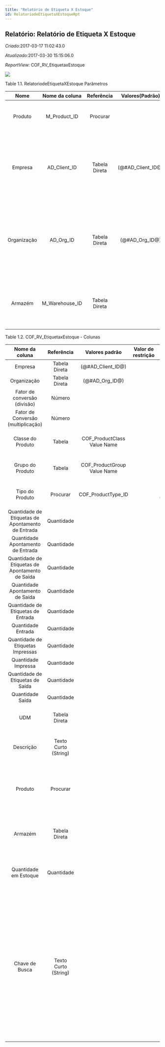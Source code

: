 ```yaml
---
title: "Relatório de Etiqueta X Estoque"
id: RelatoriodeEtiquetaXEstoqueRpt
---
```

<div id="d199794e1" class="section chapter">

<div class="titlepage">

<div>

<div>

## Relatório: Relatório de Etiqueta X Estoque

</div>

</div>

</div>

<span class="emphasis"> *Criado:*</span>2017-03-17 11:02:43.0

<span class="emphasis">*Atualizado:*</span>2017-03-30 15:15:06.0

<span class="emphasis"> *ReportView:* </span>COF\_RV\_EtiquetaxEstoque

![](/img/manual/RelatoriodeEtiquetaXEstoque.png)

<div id="d199794e18" class="table">

<div class="table-title">

Table 1.1. RelatoriodeEtiquetaXEstoque
Parâmetros

</div>

<div class="table-contents">

|    Nome     |  Nome da coluna  |  Referência   |   Valores(Padrão)    |                 Descrição                 |                                                                            Comentário/Ajuda                                                                            |
| :---------: | :--------------: | :-----------: | :------------------: | :---------------------------------------: | :--------------------------------------------------------------------------------------------------------------------------------------------------------------------: |
|   Produto   |  M\_Product\_ID  |   Procurar    |                      |          Produto, Serviço, Item           |                                                 Identifica um item que é ou comprado ou vendido por esta organização.                                                  |
|   Empresa   |  AD\_Client\_ID  | Tabela Direta | (@\#AD\_Client\_ID@) |  Empresa/Locatário para esta instalação.  | Uma Empresa é uma Companhia ou uma Entidade Legal (pessoa jurídica). Dados não podem ser compartilhados entre Empresas. Locatário é um sinônimo para Empresa (Client). |
| Organização |   AD\_Org\_ID    | Tabela Direta |  (@\#AD\_Org\_ID@)   | Entidade organizacional dentro da Empresa |      Uma "Organização" é uma unidade de sua "Empresa" ou "Entidade Legal" - os exemplos são loja, departamento. Você pode compartilhar dados entre organizações.       |
|   Armazém   | M\_Warehouse\_ID | Tabela Direta |                      |  Armazém de estocagem e Ponto de Serviço  |                          O "Armazém" identifica um armazém ou local em particular onde os produtos são armazenados ou são prestados serviços.                          |

</div>

</div>

  

<div id="d199794e95" class="table">

<div class="table-title">

Table 1.2. COF\_RV\_EtiquetaxEstoque -
Colunas

</div>

<div class="table-contents">

|                  Nome da coluna                   |      Referência      |        Valores padrão        | Valor de restrição |                                                                          Regra de validação                                                                          |                Descrição                 |                                                                                                                                                                              Comentário/Ajuda                                                                                                                                                                              |
| :-----------------------------------------------: | :------------------: | :--------------------------: | :----------------: | :------------------------------------------------------------------------------------------------------------------------------------------------------------------: | :--------------------------------------: | :------------------------------------------------------------------------------------------------------------------------------------------------------------------------------------------------------------------------------------------------------------------------------------------------------------------------------------------------------------------------: |
|                      Empresa                      |    Tabela Direta     |     (@\#AD\_Client\_ID@)     |                    |                                                                  AD\_Client.AD\_Client\_ID \< \> 0                                                                   |               (ver acima)                |                                                                                                                                                                                (ver acima)                                                                                                                                                                                 |
|                    Organização                    |    Tabela Direta     |      (@\#AD\_Org\_ID@)       |                    |                                                           (AD\_Org.IsSummary='N' OR AD\_Org.AD\_Org\_ID=0)                                                           |               (ver acima)                |                                                                                                                                                                                (ver acima)                                                                                                                                                                                 |
|           Fator de conversão (divisão)            |        Número        |                              |                    |                                                                                                                                                                      |                                          |                                                                                                                                                                                                                                                                                                                                                                            |
|        Fator de Conversão (multiplicação)         |        Número        |                              |                    |                                                                                                                                                                      |                                          |                                                                                                                                                                                                                                                                                                                                                                            |
|                 Classe do Produto                 |        Tabela        | COF\_ProductClass Value Name |                    |                                                                                                                                                                      |       Primary Key : Product Class        |                                                                                                                                                                        Primary Key : Product Class                                                                                                                                                                         |
|                 Grupo do Produto                  |        Tabela        | COF\_ProductGroup Value Name |                    |                                                                                                                                                                      |       Primary Key : Product Group        |                                                                                                                                                                        Primary Key : Product Group                                                                                                                                                                         |
|                  Tipo do Produto                  |       Procurar       |     COF\_ProductType\_ID     |                    |                                           COF\_ProductType.AD\_Org\_ID = @AD\_Org\_ID@ OR COF\_ProductType.AD\_Org\_ID= 0                                            |        Primary Key : Product Type        |                                                                                                                                                                         Primary Key : Product Type                                                                                                                                                                         |
| Quantidade de Etiquetas de Apontamento de Entrada |      Quantidade      |                              |                    |                                                                                                                                                                      |                                          |                                                                                                                                                                                                                                                                                                                                                                            |
|         Quantidade Apontamento de Entrada         |      Quantidade      |                              |                    |                                                                                                                                                                      |                                          |                                                                                                                                                                                                                                                                                                                                                                            |
|  Quantidade de Etiquetas de Apontamento de Saída  |      Quantidade      |                              |                    |                                                                                                                                                                      |                                          |                                                                                                                                                                                                                                                                                                                                                                            |
|          Quantidade Apontamento de Saída          |      Quantidade      |                              |                    |                                                                                                                                                                      |                                          |                                                                                                                                                                                                                                                                                                                                                                            |
|        Quantidade de Etiquetas de Entrada         |      Quantidade      |                              |                    |                                                                                                                                                                      |                                          |                                                                                                                                                                                                                                                                                                                                                                            |
|                Quantidade Entrada                 |      Quantidade      |                              |                    |                                                                                                                                                                      |                                          |                                                                                                                                                                                                                                                                                                                                                                            |
|         Quantidade de Etiquetas Impressas         |      Quantidade      |                              |                    |                                                                                                                                                                      |                                          |                                                                                                                                                                                                                                                                                                                                                                            |
|                Quantidade Impressa                |      Quantidade      |                              |                    |                                                                                                                                                                      |                                          |                                                                                                                                                                                                                                                                                                                                                                            |
|         Quantidade de Etiquetas de Saída          |      Quantidade      |                              |                    |                                                                                                                                                                      |                                          |                                                                                                                                                                                                                                                                                                                                                                            |
|                 Quantidade Saída                  |      Quantidade      |                              |                    |                                                                                                                                                                      |                                          |                                                                                                                                                                                                                                                                                                                                                                            |
|                        UDM                        |    Tabela Direta     |                              |                    |                                                                                                                                                                      |             Unit of Measure              |                                                                                                                                                           The UOM defines a unique non monetary Unit of Measure                                                                                                                                                            |
|                     Descrição                     | Texto Curto (String) |                              |                    |                                                                                                                                                                      | Optional short description of the record |                                                                                                                                                                A description is limited to 255 characters.                                                                                                                                                                 |
|                      Produto                      |       Procurar       |                              |                    | M\_Product.IsSummary='N' AND M\_Product.IsActive='Y' AND (M\_Product.Discontinued = 'N' OR (M\_Product.Discontinued = 'Y' AND M\_Product.DiscontinuedAt \> SYSDATE)) |          Product, Service, Item          |                                                                                                                                                 Identifies an item which is either purchased or sold in this organization.                                                                                                                                                 |
|                      Armazém                      |    Tabela Direta     |                              |                    |                                                                                                                                                                      |   Storage Warehouse and Service Point    |                                                                                                                                      The Warehouse identifies a unique Warehouse where products are stored or Services are provided.                                                                                                                                       |
|               Quantidade em Estoque               |      Quantidade      |                              |                    |                                                                                                                                                                      |             On Hand Quantity             |                                                                                                                                          The On Hand Quantity indicates the quantity of a product that is on hand in a warehouse.                                                                                                                                          |
|                  Chave de Busca                   | Texto Curto (String) |                              |                    |                                                                                                                                                                      |               (ver acima)                | A search key allows you a fast method of finding a particular record. If you leave the search key empty, the system automatically creates a numeric number. The document sequence used for this fallback number is defined in the "Maintain Sequence" window with the name "DocumentNo\_\< TableName\> ", where TableName is the actual name of the table (e.g. C\_Order). |

</div>

</div>

  

</div>
